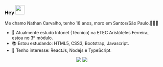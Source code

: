 ### Hey <img src="https://github.com/TheDudeThatCode/TheDudeThatCode/blob/master/Assets/Hi.gif" width="30px">

Me chamo Nathan Carvalho, tenho 18 anos, moro em Santos/São Paulo.👨🏻‍💻

- 🚀 Atualmente estudo Infonet (Técnico) na ETEC Aristóteles Ferreira, estou no 3º módulo.
- 📚 Estou estudando: HTML5, CSS3, Bootstrap, Javascript.
- 🎯 Tenho interesse: ReactJs, Nodejs e TypeScript.

<div align="center">
  <a href="#" alt="Gmail">
    <img src="https://img.shields.io/badge/-Gmail-FF0000?style=flat-square&labelColor=FF0000&logo=gmail&logoColor=white&link=fariasnathan75@gmail.com"/></a>

  <a href="#" alt="Linkedin">
    <img src="https://img.shields.io/badge/-Linkedin-0e76a8?style=flat-square&logo=Linkedin&logoColor=white&link=https://www.linkedin.com/in/nathancarvalho" /></a>
</div>
